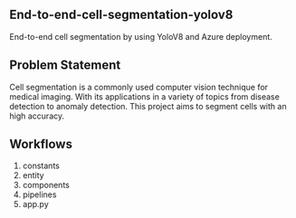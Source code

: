 ## End-to-end-cell-segmentation-yolov8
End-to-end cell segmentation by using YoloV8 and Azure deployment.

## Problem Statement
Cell segmentation is a commonly used computer vision technique for medical imaging. With its applications in a variety of topics from disease detection to anomaly detection. This project aims to segment cells with an high accuracy.

## Workflows

1. constants
2. entity
3. components
4. pipelines
5. app.py
